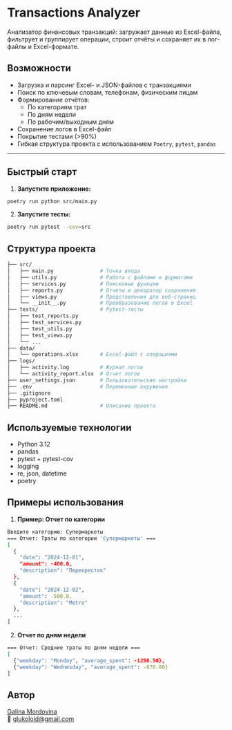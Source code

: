 # Transactions Analyzer

Анализатор финансовых транзакций: загружает данные из Excel-файла, фильтрует и группирует операции, строит отчёты и сохраняет их в лог-файлы и Excel-формате.

## Возможности

-  Загрузка и парсинг Excel- и JSON-файлов с транзакциями
-  Поиск по ключевым словам, телефонам, физическим лицам
-  Формирование отчётов:
   - По категориям трат
   - По дням недели
   - По рабочим/выходным дням
-  Сохранение логов в Excel-файл
-  Покрытие тестами (>90%)
-  Гибкая структура проекта с использованием `Poetry`, `pytest`, `pandas`

---

## Быстрый старт

1. **Запустите приложение:**
```bash
poetry run python src/main.py
```

2. **Запустите тесты:**
```bash
poetry run pytest --cov=src
```

## Структура проекта
```bash
├── src/
│   ├── main.py               # Точка входа
│   ├── utils.py              # Работа с файлами и форматами
│   ├── services.py           # Поисковые функции
│   ├── reports.py            # Отчеты и декоратор сохранения
│   ├── views.py              # Представления для веб-страниц
│   └── __init__.py           # Преобразование логов в Excel
├── tests/                    # Pytest-тесты
│   ├── test_reports.py
│   ├── test_services.py
│   ├── test_utils.py
│   ├── test_views.py
│   └── ...
├── data/
│   └── operations.xlsx       # Excel-файл с операциями
├── logs/
│   ├── activity.log          # Журнал логов
│   └── activity_report.xlsx  # Отчет логов
├── user_settings.json        # Пользовательские настройки
├── .env                      # Переменные окружения
├── .gitignore
├── pyproject.toml
├── README.md                 # Описание проекта
```
## Используемые технологии

- Python 3.12
- pandas
- pytest + pytest-cov
- logging
- re, json, datetime
- poetry

## Примеры использования

1. **Пример: Отчет по категории**
```bash
Введите категорию: Супермаркеты
=== Отчет: Траты по категории 'Супермаркеты' ===
[
  {
    "date": "2024-12-01",
    "amount": -400.0,
    "description": "Перекресток"
  },
  {
    "date": "2024-12-02",
    "amount": -500.0,
    "description": "Metro"
  },
  ...
]
```

2. **Отчет по дням недели**
```bash
=== Отчет: Средние траты по дням недели ===
[
  {"weekday": "Monday", "average_spent": -1250.50},
  {"weekday": "Wednesday", "average_spent": -870.00}
]
```
## Автор

[Galina Mordovina](https://github.com/GalinaMordovina)  
📧 glukoloid@gmail.com